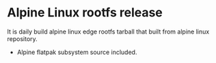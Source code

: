 # Alpine Linux rootfs release
It is daily build alpine linux edge rootfs tarball that built from alpine linux repository.

* Alpine flatpak subsystem source included.
